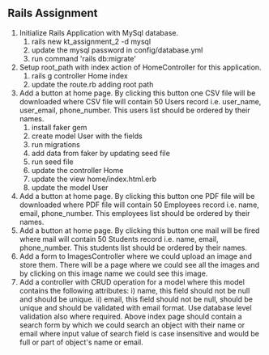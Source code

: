 ## Rails Assignment

1. Initialize Rails Application with MySql database.
    1. rails new kt_assignment_2 -d mysql
    2. update the mysql password in config/database.yml
    3. run command 'rails db:migrate'
2. Setup root_path with index action of HomeController for this application.
    1. rails g controller Home index
    2. update the route.rb adding root path
3. Add a button at home page. By clicking this button one CSV file will be downloaded where CSV file will contain 50
Users record i.e. user_name, user_email, phone_number. This users list should be ordered by their names.
    1. install faker gem
    2. create model User with the fields
    3. run migrations
    4. add data from faker by updating seed file
    5. run seed file
    6. update the controller Home
    7. update the view home/index.html.erb
    8. update the model User
4. Add a button at home page. By clicking this button one PDF file will be downloaded where PDF file will contain 50
Employees record i.e. name, email, phone_number. This employees list should be ordered by their names.
5. Add a button at home page. By clicking this button one mail will be fired where mail will contain 50 Students record
i.e. name, email, phone_number. This students list should be ordered by their names.
6. Add a form to ImagesController where we could upload an image and store them. There will be a page where we
could see all the images and by clicking on this image name we could see this image.
7. Add a controller with CRUD operation for a model where this model contains the following attributes:
i) name, this field should not be null and should be unique.
ii) email, this field should not be null, should be unique and should be validated with email format.
Use database level validation also where required.
Above index page should contain a search form by which we could search an object with their name or email
where input value of search field is case insensitive and would be full or part of object's name or email.